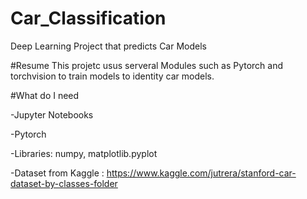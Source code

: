 # Car_Classification
Deep Learning Project that predicts Car Models


#Resume
This projetc usus serveral Modules such as Pytorch and torchvision to train models to identity car models.


#What do I need

-Jupyter Notebooks

-Pytorch

-Libraries: numpy, matplotlib.pyplot

-Dataset from Kaggle : https://www.kaggle.com/jutrera/stanford-car-dataset-by-classes-folder
